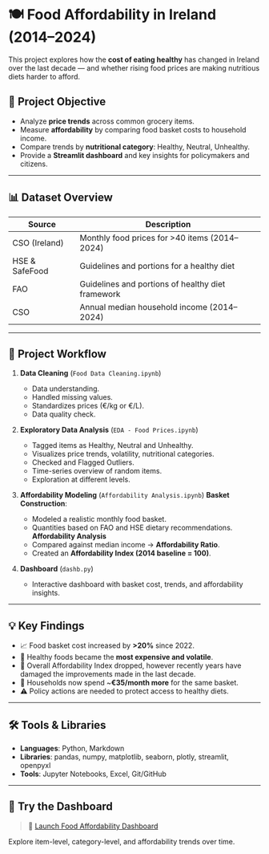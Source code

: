 # 🍽️ Food Affordability in Ireland (2014–2024)

This project explores how the **cost of eating healthy** has changed in Ireland over the last decade — and whether rising food prices are making nutritious diets harder to afford.

## 📌 Project Objective

- Analyze **price trends** across common grocery items.
- Measure **affordability** by comparing food basket costs to household income.
- Compare trends by **nutritional category**: Healthy, Neutral, Unhealthy.
- Provide a **Streamlit dashboard** and key insights for policymakers and citizens.

---

## 📊 Dataset Overview

| Source | Description |
|--------|-------------|
| CSO (Ireland) | Monthly food prices for >40 items (2014–2024) |
| HSE & SafeFood | Guidelines and portions for a healthy diet |
| FAO | Guidelines and portions of healthy diet framework |
| CSO | Annual median household income (2014–2024) |

---

## 🧪 Project Workflow

1. **Data Cleaning** (`Food Data Cleaning.ipynb`)
   - Data understanding.   
   - Handled missing values.
   - Standardizes prices (€/kg or €/L).
   - Data quality check.

2. **Exploratory Data Analysis** (`EDA - Food Prices.ipynb`)
   - Tagged items as Healthy, Neutral and Unhealthy.
   - Visualizes price trends, volatility, nutritional categories.
   - Checked and Flagged Outliers.
   - Time-series overview of random items.
   - Exploration at different levels.  

3. **Affordability Modeling** (`Affordability Analysis.ipynb`)
   **Basket Construction**:
   - Modeled a realistic monthly food basket.
   - Quantities based on FAO and HSE dietary recommendations.
    **Affordability Analysis**
   - Compared against median income → **Affordability Ratio**.
   - Created an **Affordability Index (2014 baseline = 100)**.

4. **Dashboard** (`dashb.py`)
   - Interactive dashboard with basket cost, trends, and affordability insights.

---

## 💡 Key Findings

- 📈 Food basket cost increased by **>20%** since 2022.
- 🥦 Healthy foods became the **most expensive and volatile**.
- 💸 Overall Affordability Index dropped, however recently years have damaged the improvements made in the last decade.
- 🧾 Households now spend ~**€35/month more** for the same basket.
- ⚠️ Policy actions are needed to protect access to healthy diets.

---

## 🛠️ Tools & Libraries

- **Languages**: Python, Markdown
- **Libraries**: pandas, numpy, matplotlib, seaborn, plotly, streamlit, openpyxl
- **Tools**: Jupyter Notebooks, Excel, Git/GitHub

---

## 🚀 Try the Dashboard

> 📍 [Launch Food Affordability Dashboard](https://dashbpy-88praxrbnfsehxt6tarbww.streamlit.app/)

Explore item-level, category-level, and affordability trends over time.
